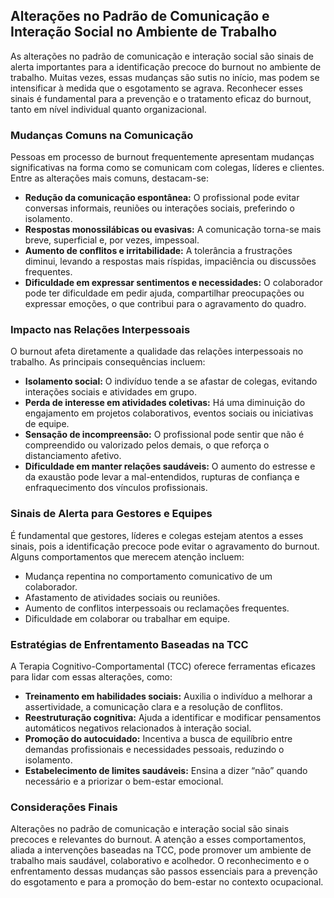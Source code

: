 
## Alterações no Padrão de Comunicação e Interação Social no Ambiente de Trabalho

As alterações no padrão de comunicação e interação social são sinais de alerta importantes para a identificação precoce do burnout no ambiente de trabalho. Muitas vezes, essas mudanças são sutis no início, mas podem se intensificar à medida que o esgotamento se agrava. Reconhecer esses sinais é fundamental para a prevenção e o tratamento eficaz do burnout, tanto em nível individual quanto organizacional.

### Mudanças Comuns na Comunicação

Pessoas em processo de burnout frequentemente apresentam mudanças significativas na forma como se comunicam com colegas, líderes e clientes. Entre as alterações mais comuns, destacam-se:

- **Redução da comunicação espontânea:** O profissional pode evitar conversas informais, reuniões ou interações sociais, preferindo o isolamento.
- **Respostas monossilábicas ou evasivas:** A comunicação torna-se mais breve, superficial e, por vezes, impessoal.
- **Aumento de conflitos e irritabilidade:** A tolerância a frustrações diminui, levando a respostas mais ríspidas, impaciência ou discussões frequentes.
- **Dificuldade em expressar sentimentos e necessidades:** O colaborador pode ter dificuldade em pedir ajuda, compartilhar preocupações ou expressar emoções, o que contribui para o agravamento do quadro.

### Impacto nas Relações Interpessoais

O burnout afeta diretamente a qualidade das relações interpessoais no trabalho. As principais consequências incluem:

- **Isolamento social:** O indivíduo tende a se afastar de colegas, evitando interações sociais e atividades em grupo.
- **Perda de interesse em atividades coletivas:** Há uma diminuição do engajamento em projetos colaborativos, eventos sociais ou iniciativas de equipe.
- **Sensação de incompreensão:** O profissional pode sentir que não é compreendido ou valorizado pelos demais, o que reforça o distanciamento afetivo.
- **Dificuldade em manter relações saudáveis:** O aumento do estresse e da exaustão pode levar a mal-entendidos, rupturas de confiança e enfraquecimento dos vínculos profissionais.

### Sinais de Alerta para Gestores e Equipes

É fundamental que gestores, líderes e colegas estejam atentos a esses sinais, pois a identificação precoce pode evitar o agravamento do burnout. Alguns comportamentos que merecem atenção incluem:

- Mudança repentina no comportamento comunicativo de um colaborador.
- Afastamento de atividades sociais ou reuniões.
- Aumento de conflitos interpessoais ou reclamações frequentes.
- Dificuldade em colaborar ou trabalhar em equipe.

### Estratégias de Enfrentamento Baseadas na TCC

A Terapia Cognitivo-Comportamental (TCC) oferece ferramentas eficazes para lidar com essas alterações, como:

- **Treinamento em habilidades sociais:** Auxilia o indivíduo a melhorar a assertividade, a comunicação clara e a resolução de conflitos.
- **Reestruturação cognitiva:** Ajuda a identificar e modificar pensamentos automáticos negativos relacionados à interação social.
- **Promoção do autocuidado:** Incentiva a busca de equilíbrio entre demandas profissionais e necessidades pessoais, reduzindo o isolamento.
- **Estabelecimento de limites saudáveis:** Ensina a dizer “não” quando necessário e a priorizar o bem-estar emocional.

### Considerações Finais

Alterações no padrão de comunicação e interação social são sinais precoces e relevantes do burnout. A atenção a esses comportamentos, aliada a intervenções baseadas na TCC, pode promover um ambiente de trabalho mais saudável, colaborativo e acolhedor. O reconhecimento e o enfrentamento dessas mudanças são passos essenciais para a prevenção do esgotamento e para a promoção do bem-estar no contexto ocupacional.
```
